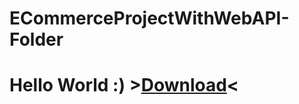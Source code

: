 # ECommerceProjectWithWebAPI-Folder
# Hello World :) >[Download](https://github.com/talishesu/ECommerceProjectWithWebAPI-Folder/archive/refs/heads/main.zip)<
